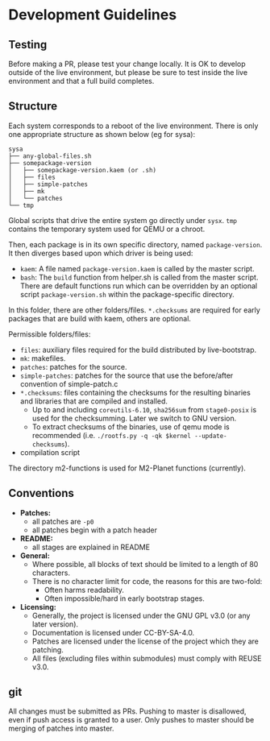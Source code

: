 <!--
SPDX-FileCopyrightText: 2021 fosslinux <fosslinux@aussies.space>

SPDX-License-Identifier: CC-BY-SA-4.0
-->

# Development Guidelines

## Testing

Before making a PR, please test your change locally. It is OK to develop outside
of the live environment, but please be sure to test inside the live environment
and that a full build completes.

## Structure

Each system corresponds to a reboot of the live environment. There is only one
appropriate structure as shown below (eg for sysa):

```
sysa
├── any-global-files.sh
├── somepackage-version
│   ├── somepackage-version.kaem (or .sh)
│   ├── files
│   ├── simple-patches
│   ├── mk
│   └── patches
└── tmp
```

Global scripts that drive the entire system go directly under `sysx`. `tmp`
contains the temporary system used for QEMU or a chroot.

Then, each package is in its own specific directory, named `package-version`.
It then diverges based upon which driver is being used:

- `kaem`: A file named `package-version.kaem` is called by the master script.
- `bash`: The `build` function from helper.sh is called from the master script.
  There are default functions run which can be overridden by an optional script
  `package-version.sh` within the package-specific directory.

In this folder, there are other folders/files. `*.checksums` are
required for early packages that are build with kaem, others are optional.

Permissible folders/files:

- `files`: auxiliary files required for the build distributed by live-bootstrap.
- `mk`: makefiles.
- `patches`: patches for the source.
- `simple-patches`: patches for the source that use the before/after convention of simple-patch.c
- `*.checksums`: files containing the checksums for the resulting binaries and
libraries that are compiled and installed.
  - Up to and including `coreutils-6.10`, `sha256sum` from `stage0-posix`
    is used for the checksumming. Later we switch to GNU version.
  - To extract checksums of the binaries, use of qemu mode is recommended
    (i.e. `./rootfs.py -q -qk $kernel --update-checksums`).
- compilation script

The directory m2-functions is used for M2-Planet functions (currently).

## Conventions

- **Patches:**
  - all patches are `-p0`
  - all patches begin with a patch header
- **README:**
  - all stages are explained in README
- **General:**
  - Where possible, all blocks of text should be limited to a length of 80
    characters.
  - There is no character limit for code, the reasons for this are two-fold:
    - Often harms readability.
    - Often impossible/hard in early bootstrap stages.
- **Licensing:**
  - Generally, the project is licensed under the GNU GPL v3.0 (or any later
    version).
  - Documentation is licensed under CC-BY-SA-4.0.
  - Patches are licensed under the license of the project which they are
    patching.
  - All files (excluding files within submodules) must comply with REUSE v3.0.

## git

All changes must be submitted as PRs. Pushing to master is disallowed, even if
push access is granted to a user. Only pushes to master should be merging of
patches into master.
